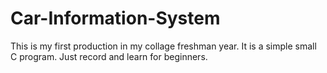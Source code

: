 # Car-Information-System
This is my first production in my collage freshman year. It is a simple small C program. Just record and learn for beginners.
